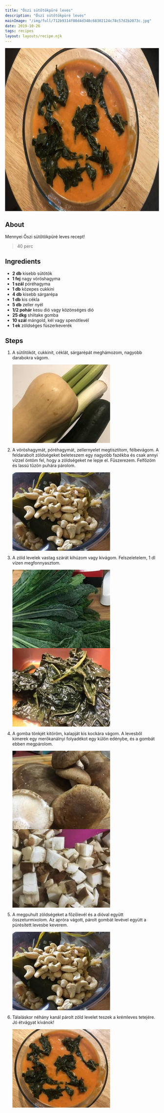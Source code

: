 ```yaml
---
title: "Őszi sütőtökpüré leves"
description: "Őszi sütőtökpüré leves"
mainImage: "/img/full/712b9314f08d4d348c68302124c78c57d2b2073c.jpg"
date: 2019-10-26
tags: recipes
layout: layouts/recipe.njk
---
```

                            
<p align="center"><a href="https://cookpad.com/hu/receptek/10794733-oszi-sutotokpure-leves" rel="Recipe source page"><img width="751" height="532" src="/img/full/712b9314f08d4d348c68302124c78c57d2b2073c.jpg"/></a></p>

## About
Mennyei Őszi sütőtökpüré leves recept! 

> 40 perc 

## Ingredients
* **2 db** kisebb sütötök
* **1 fej** nagy vöröshagyma
* **1 szál** póréhagyma
* **1 db** közepes cukkini
* **4 db** kisebb sárgarépa
* **1 db** kis cékla
* **5 db** zeller nyél
* **1/2 pohár** kesu dió vagy közönséges dió
* **25 dkg** shiitake gomba
* **10 szál** mángold, kél vagy spenótlevél
* **1 ek** zöldséges füszerkeverék

## Steps

1. A sütőtököt, cukkinit, céklát, sárgarépát meghámozom, nagyobb darabokra vágom.
 
    <p><img width="320" height="256" align="left" src="/img/full/9ba802257987833c7cc4a7a2724ebbd4d6511d40.jpg"/></p><div style="clear: both"/>

2. A vöröshagymát, póréhagymát, zellernyelet megtisztítom, félbevágom. A feldarabolt zöldségeket beleteszem egy nagyobb fazékba és csak annyi vízzel öntöm fel, hogy a zöldségeket ne lepje el. Fűszerezem. Felfőzöm és lassú tűzön puhára párolom.
 
    <p><img width="320" height="256" align="left" src="/img/full/ed337b697934e1d3d0589efd374ab046739a5c49.jpg"/></p><div style="clear: both"/>

3. A zöld levelek vastag szárát kihúzom vagy kivágom. Felszeletelem, 1 dl vízen megfonnyasztom.
 
    <p><img width="320" height="256" align="left" src="/img/full/2c4fd2b656b51abdaeb6aa9595e2f55178f2413c.jpg"/></p><p><img width="320" height="256" align="left" src="/img/full/ebc31cd0127cc9b096e31fd1b2752a0db30ecfb1.jpg"/></p><div style="clear: both"/>

4. A gomba tönkjét kitöröm, kalapját kis kockára vágom. A levesből kimerek egy merőkanálnyi folyadékot egy külön edénybe, és a gombát ebben megpárolom.
 
    <p><img width="320" height="256" align="left" src="/img/full/e11ca1430545d75093dd6f75b08578426def1701.jpg"/></p><p><img width="320" height="256" align="left" src="/img/full/8a02672d4fc8c3d1b8eb04261ec4368dd3143b5e.jpg"/></p><div style="clear: both"/>

5. A megpuhult zöldségeket a főzőlevél és a dióval együtt összeturmixolom. Az apróra vágott, párolt gombát levével együtt a pürésített levesbe keverem.
 
    <p><img width="320" height="256" align="left" src="/img/full/65ff86a08b5cf99b9df8e0ba3a2ac8185be7caaf.jpg"/></p><div style="clear: both"/>

6. Tálaláskor néhány kanál párolt zöld levelet teszek a krémleves tetejére. Jó étvágyat kívánok!
 
    <p><img width="320" height="256" align="left" src="/img/full/2a4a2f21c124fc0aebf3fa2ed5ae0fac797c1651.jpg"/></p><div style="clear: both"/>

